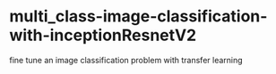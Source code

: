 # multi_class-image-classification-with-inceptionResnetV2
fine tune an image classification problem with transfer learning
